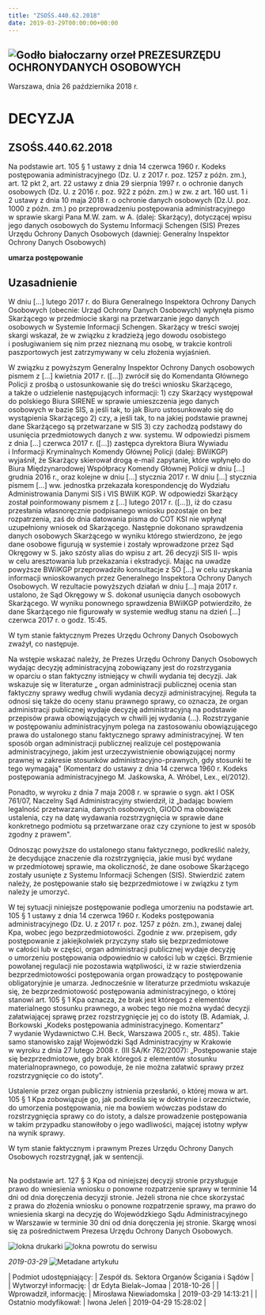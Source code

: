 ```yaml
---
title: "ZSOŚS.440.62.2018"
date: 2019-03-29T00:00:00+00:00
---
```



![Godło białoczarny orzeł](/bundles/app/img/orzeł2.png)
PREZESURZĘDU OCHRONYDANYCH OSOBOWYCH
------------------------------------




 Warszawa, dnia 26
 października
 2018 r.
 


 DECYZJA
=========


ZSOŚS.440.62.2018
-----------------


Na podstawie art. 105 § 1 ustawy z dnia 14 czerwca 1960 r. Kodeks postępowania administracyjnego (Dz. U. z 2017 r. poz. 1257 z późn. zm.), art. 12 pkt 2, art. 22 ustawy z dnia 29 sierpnia 1997 r. o ochronie danych osobowych (Dz. U. z 2016 r. poz. 922 z późn. zm.) w zw. z art. 160 ust. 1 i 2 ustawy z dnia 10 maja 2018 r. o ochronie danych osobowych (Dz.U. poz. 1000 z późn. zm.) po przeprowadzeniu postępowania administracyjnego w sprawie skargi Pana M.W. zam. w A. (dalej: Skarżący), dotyczącej wpisu jego danych osobowych do Systemu Informacji Schengen (SIS) Prezes Urzędu Ochrony Danych Osobowych (dawniej: Generalny Inspektor Ochrony Danych Osobowych)


**umarza postępowanie**


**Uzasadnienie**
----------------


W dniu […] lutego 2017 r. do Biura Generalnego Inspektora Ochrony Danych Osobowych (obecnie: Urząd Ochrony Danych Osobowych) wpłynęła pismo Skarżącego w przedmiocie skargi na przetwarzanie jego danych osobowych w Systemie Informacji Schengen. Skarżący w treści swojej skargi wskazał, że w związku z kradzieżą jego dowodu osobistego i posługiwaniem się nim przez nieznaną mu osobę, w trakcie kontroli paszportowych jest zatrzymywany w celu złożenia wyjaśnień.


W związku z powyższym Generalny Inspektor Ochrony Danych osobowych pismem z […] kwietnia 2017 r. ([…]) zwrócił się do Komendanta Głównego Policji z prośbą o ustosunkowanie się do treści wniosku Skarżącego, a także o udzielenie następujących informacji: 1) czy Skarżący występował do polskiego Biura SIRENE w sprawie umieszczenia jego danych osobowych w bazie SIS, a jeśli tak, to jak Biuro ustosunkowało się do wystąpienia Skarżącego 2) czy, a jeśli tak, to na jakiej podstawie prawnej dane Skarżącego są przetwarzane w SIS 3) czy zachodzą podstawy do usunięcia przedmiotowych danych z ww. systemu. W odpowiedzi pismem z dnia […] czerwca 2017 r. ([…]) zastępca dyrektora Biura Wywiadu i Informacji Kryminalnych Komendy Głównej Policji (dalej: BWilKGP) wyjaśnił, że Skarżący skierował drogą e-mail zapytanie, które wpłynęło do Biura Międzynarodowej Współpracy Komendy Głównej Policji w dniu […] grudnia 2016 r., oraz kolejne w dniu […] stycznia 2017 r. W dniu […] stycznia pismem […] ww. jednostka przekazała korespondencję do Wydziału Administrowania Danymi SIS i VIS BWilK KGP. W odpowiedzi Skarżący został poinformowany pismem z […] lutego 2017 r. ([…]), iż do czasu przesłania własnoręcznie podpisanego wniosku pozostaje on bez rozpatrzenia, zaś do dnia datowania pisma do COT KSI nie wpłynął uzupełniony wniosek od Skarżącego. Następnie dokonano sprawdzenia danych osobowych Skarżącego w wyniku którego stwierdzono, że jego dane osobowe figurują w systemie i zostały wprowadzone przez Sąd Okręgowy w S. jako szósty alias do wpisu z art. 26 decyzji SIS II- wpis w celu aresztowania lub przekazania i ekstradycji. Mając na uwadze powyższe BWilKGP przeprowadziło konsultacje z SO [...] w celu uzyskania informacji wnioskowanych przez Generalnego Inspektora Ochrony Danych Osobowych. W rezultacie powyższych działań w dniu […] maja 2017 r. ustalono, że Sąd Okręgowy w S. dokonał usunięcia danych osobowych Skarżącego. W wyniku ponownego sprawdzenia BWilKGP potwierdziło, że dane Skarżącego nie figurowały w systemie według stanu na dzień […] czerwca 2017 r. o godz. 15:45.


W tym stanie faktycznym Prezes Urzędu Ochrony Danych Osobowych zważył, co następuje.


Na wstępie wskazać należy, że Prezes Urzędu Ochrony Danych Osobowych wydając decyzję administracyjną zobowiązany jest do rozstrzygania w oparciu o stan faktyczny istniejący w chwili wydania tej decyzji. Jak wskazuje się w literaturze „ organ administracji publicznej ocenia stan faktyczny sprawy według chwili wydania decyzji administracyjnej. Reguła ta odnosi się także do oceny stanu prawnego sprawy, co oznacza, że organ administracji publicznej wydaje decyzję administracyjną na podstawie przepisów prawa obowiązujących w chwili jej wydania (...). Rozstrzyganie w postępowaniu administracyjnym polega na zastosowaniu obowiązującego prawa do ustalonego stanu faktycznego sprawy administracyjnej. W ten sposób organ administracji publicznej realizuje cel postępowania administracyjnego, jakim jest urzeczywistnienie obowiązującej normy prawnej w zakresie stosunków administracyjno-prawnych, gdy stosunki te tego wymagają" (Komentarz do ustawy z dnia 14 czerwca 1960 r. Kodeks postępowania administracyjnego M. Jaśkowska, A. Wróbel, Lex., el/2012).


Ponadto, w wyroku z dnia 7 maja 2008 r. w sprawie o sygn. akt I OSK 761/07, Naczelny Sąd Administracyjny stwierdził, iż „badając bowiem legalność przetwarzania, danych osobowych, GIODO ma obowiązek ustalenia, czy na datę wydawania rozstrzygnięcia w sprawie dane konkretnego podmiotu są przetwarzane oraz czy czynione to jest w sposób zgodny z prawem".


Odnosząc powyższe do ustalonego stanu faktycznego, podkreślić należy, że decydujące znaczenie dla rozstrzygnięcia, jakie musi być wydane w przedmiotowej sprawie, ma okoliczność, że dane osobowe Skarżącego zostały usunięte z Systemu Informacji Schengen (SIS). Stwierdzić zatem należy, że postępowanie stało się bezprzedmiotowe i w związku z tym należy je umorzyć.


W tej sytuacji niniejsze postępowanie podlega umorzeniu na podstawie art. 105 § 1 ustawy z dnia 14 czerwca 1960 r. Kodeks postępowania administracyjnego (Dz. U. z 2017 r. poz. 1257 z późn. zm.), zwanej dalej Kpa, wobec jego bezprzedmiotowości. Zgodnie z ww. przepisem, gdy postępowanie z jakiejkolwiek przyczyny stało się bezprzedmiotowe w całości lub w części, organ administracji publicznej wydaje decyzję o umorzeniu postępowania odpowiednio w całości lub w części. Brzmienie powołanej regulacji nie pozostawia wątpliwości, iż w razie stwierdzenia bezprzedmiotowości postępowania organ prowadzący to postępowanie obligatoryjnie je umarza. Jednocześnie w literaturze przedmiotu wskazuje się, że bezprzedmiotowość postępowania administracyjnego, o której stanowi art. 105 § 1 Kpa oznacza, że brak jest któregoś z elementów materialnego stosunku prawnego, a wobec tego nie można wydać decyzji załatwiającej sprawę przez rozstrzygnięcie jej co do istoty (B. Adamiak, J. Borkowski „Kodeks postępowania administracyjnego. Komentarz” 7 wydanie Wydawnictwo C.H. Beck, Warszawa 2005 r., str. 485). Takie samo stanowisko zajął Wojewódzki Sąd Administracyjny w Krakowie w wyroku z dnia 27 lutego 2008 r. (III SA/Kr 762/2007): „Postępowanie staje się bezprzedmiotowe, gdy brak któregoś z elementów stosunku materialnoprawnego, co powoduje, że nie można załatwić sprawy przez rozstrzygnięcie co do istoty".


Ustalenie przez organ publiczny istnienia przesłanki, o której mowa w art. 105 § 1 Kpa zobowiązuje go, jak podkreśla się w doktrynie i orzecznictwie, do umorzenia postępowania, nie ma bowiem wówczas podstaw do rozstrzygnięcia sprawy co do istoty, a dalsze prowadzenie postępowania w takim przypadku stanowiłoby o jego wadliwości, mającej istotny wpływ na wynik sprawy.


W tym stanie faktycznym i prawnym Prezes Urzędu Ochrony Danych Osobowych rozstrzygnął, jak w sentencji.                                                               


Na podstawie art. 127 § 3 Kpa od niniejszej decyzji stronie przysługuje prawo do wniesienia wniosku o ponowne rozpatrzenie sprawy w terminie 14 dni od dnia doręczenia decyzji stronie. Jeżeli strona nie chce skorzystać z prawa do złożenia wniosku o ponowne rozpatrzenie sprawy, ma prawo do wniesienia skargi na decyzję do Wojewódzkiego Sądu Administracyjnego w Warszawie w terminie 30 dni od dnia doręczenia jej stronie. Skargę wnosi się za pośrednictwem Prezesa Urzędu Ochrony Danych Osobowych.



![Iokna drukarki](/bundles/app/img/ico/print.svg "Kliknij aby zobaczyć wersję do wydruku.")
![Iokna powrotu do serwisu](/bundles/app/img/ico/back.svg "Kliknij aby wrócić do normalnej wersji serwisu.")


*2019-03-29*
![Metadane artykułu](/bundles/app/img/metadane-s3.png "Metadane artykułu")




| Podmiot udostępniający: | Zespół ds. Sektora Organów Ścigania i Sądów |
| Wytworzył informację: | dr Edyta Bielak–Jomaa | 2018-10-26 |
| Wprowadził‚ informację: | Mirosława Niewiadomska | 2019-03-29 14:13:21 |
| Ostatnio modyfikował: | Iwona Jeleń | 2019-04-29 15:28:02 |


